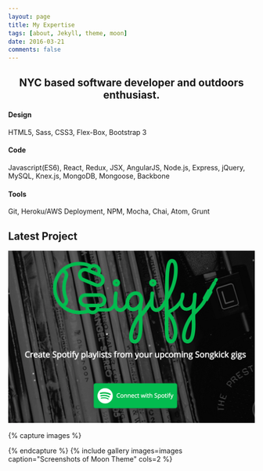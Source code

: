 ```yaml
---
layout: page
title: My Expertise
tags: [about, Jekyll, theme, moon]
date: 2016-03-21
comments: false
---
```


<div class="container">
  <div class="user-details">
    <center><h2> NYC based software developer and outdoors enthusiast. </h2></center>
  </div>
  <div class="row user">
    <div class="three rows">
      <h4>Design</h4>
      <div class="dev-icons">
      <i class="devicon-html5-plain-wordmark"></i>
      <i class="devicon-bootstrap-plain-wordmark colored"></i>
      <i class="devicon-sass-original colored"></i>
      </div>
      <p>HTML5, Sass, CSS3, Flex-Box, Bootstrap 3</p>
    </div>
    <div class="three rows">
      <h4>Code</h4>
      <div class="dev-icons">
        <i class="devicon-javascript-plain colored"></i>
        <i class="devicon-react-original-wordmark colored"></i>
        <i class="devicon-nodejs-plain-wordmark"></i>
        <i class="devicon-mysql-plain-wordmark colored"></i>
      </div>
      <p>Javascript(ES6), React, Redux, JSX, AngularJS, Node.js, Express, jQuery, MySQL, Knex.js, MongoDB, Mongoose, Backbone</p>
    </div>
    <div class="three rows">
      <h4>Tools</h4>
      <div class="dev-icons">
      <i class="devicon-git-plain"></i>
      <i class="devicon-atom-original-wordmark"></i>
      <i class="devicon-heroku-plain-wordmark colored"></i>
      </div>
      <p>Git, Heroku/AWS Deployment, NPM, Mocha, Chai, Atom, Grunt</p>
    </div>
  </div>
</div>


## Latest Project
<div>
  <img src="../assets/img/gigify-splash.png">
</div>

{% capture images %}

{% endcapture %}
{% include gallery images=images caption="Screenshots of Moon Theme" cols=2 %}
